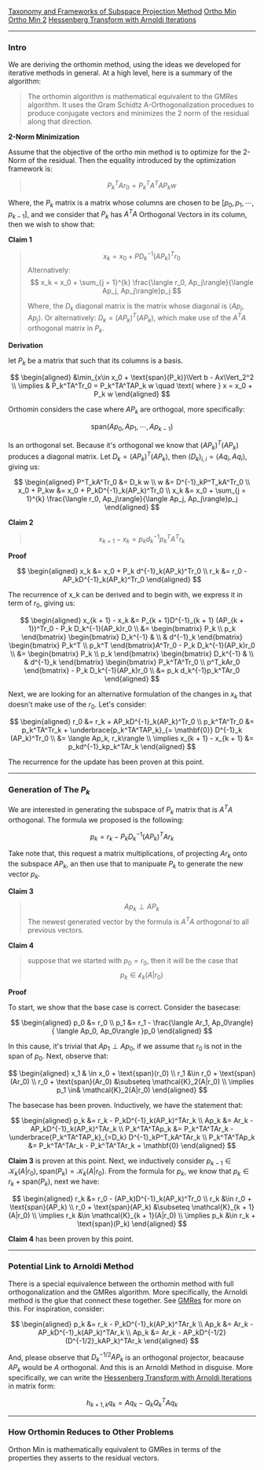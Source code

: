 [Taxonomy and Frameworks of Subspace Projection Method](Taxonomy%20and%20Frameworks%20of%20Subspace%20Projection%20Method.md)
[Ortho Min](Ortho%20Min.md)
[Ortho Min 2](Ortho%20Min%202.md)
[Hessenberg Transform with Arnoldi Iterations](../AMATH%20584%20Numerical%20Linear%20Algebra/Hessenberg%20Form/Hessenberg%20Transform%20with%20Arnoldi%20Iterations.md)

---
### **Intro**

We are deriving the orthomin method, using the ideas we developed for iterative methods in general. At a high level, here is a summary of the algorithm: 

> The orthomin algorithm is mathematical equivalent to the GMRes algorithm. It uses the Gram Schidtz A-Orthogonalization procedues to produce conjugate vectors and minimizes the 2 norm of the residual along that direction. 

**2-Norm Minimization**

Assume that the objective of the ortho min method is to optimize for the 2-Norm of the residual. Then the equality introduced by the optimization framework is: 

> $$
> P_k^TAr_0 = P_k^TA^TAP_kw  \tag{1}
> $$


Where, the $P_k$ matrix is a matrix whose columns are chosen to be $[p_0, p_1, \cdots, p_{k - 1}]$, and we consider that $P_k$ has $A^TA$ Orthogonal Vectors in its column, then we wish to show that: 

**Claim 1**

> $$x_k = x_0 + PD^{-1}_k(AP_k)^Tr_0$$
> Alternatively: 
> $$
>     x_k = x_0 + \sum_{j = 1}^{k}
> \frac{\langle r_0, Ap_j\rangle}{\langle Ap_j, Ap_j\rangle}p_j
> $$
> 
> Where, the $D_k$ diagonal matrix is the matrix whose diagonal is $\langle Ap_j, Ap_j\rangle$. Or alternatively: $D_k = (AP_k)^T(AP_k)$, which make use of the $A^TA$ orthogonal matrix in $P_k$. 

**Derivation**

let $P_k$ be a matrix that such that its columns is a basis. 


$$
\begin{aligned}
    &\min_{x\in x_0 + \text{span}(P_k)}\Vert b - Ax\Vert_2^2
    \\
    \implies 
    & 
    P_k^TA^Tr_0 = P_k^TA^TAP_k w \quad \text{ where } x = x_0 + P_k w
\end{aligned}
$$

Orthomin considers the case where $AP_k$ are orthogoal, more specifically: 

$$
\text{span}(Ap_0, Ap_1, \cdots, Ap_{k - 1})
$$

Is an orthogonal set. Because it's orthogonal we know that $(AP_k)^T(AP_k)$ produces a diagonal matrix. Let $D_k = (AP_k)^T(AP_k)$, then $(D_k)_{i, i} = \langle Aq_i, Aq_i\rangle$, giving us: 

$$
\begin{aligned}
    P^T_kA^Tr_0 &= D_k w
    \\
    w &= D^{-1}_kP^T_kA^Tr_0
    \\
    x_0 + P_kw &= x_0 + P_kD^{-1}_k(AP_k)^Tr_0
    \\
    x_k &= x_0 + \sum_{j = 1}^{k}
    \frac{\langle r_0, Ap_j\rangle}{\langle Ap_j, Ap_j\rangle}p_j
\end{aligned}
$$


**Claim 2**

> $$
> x_{k + 1} - x_k = p_kd^{-1}_k p_k^TA^Tr_k
> $$

**Proof**

$$
\begin{aligned}
    x_k &= x_0 + P_k d^{-1}_k(AP_k)^Tr_0
    \\
    r_k &= r_0 - AP_kD^{-1}_k(AP_k)^Tr_0
\end{aligned}
$$

The recurrence of x_k can be derived and to begin with, we express it in term of $r_0$, giving us: 

$$
\begin{aligned}
    x_{k + 1} - x_k &= P_{k + 1}D^{-1}_{k + 1} (AP_{k + 1})^Tr_0 - P_k D_k^{-1}(AP_k)r_0
    \\
    &= 
    \begin{bmatrix}
        P_k \\ p_k
    \end{bmatrix}
    \begin{bmatrix}
        D_k^{-1} & 
        \\
        & d^{-1}_k
    \end{bmatrix}
    \begin{bmatrix}
        P_k^T \\ p_k^T
    \end{bmatrix}A^Tr_0 
    - 
    P_k D_k^{-1}(AP_k)r_0
    \\
    &= 
    \begin{bmatrix}
        P_k \\ p_k
    \end{bmatrix}
    \begin{bmatrix}
        D_k^{-1} & 
        \\
        & d^{-1}_k
    \end{bmatrix}
    \begin{bmatrix}
        P_k^TA^Tr_0 \\ p^T_kAr_0
    \end{bmatrix} - 
    P_k D_k^{-1}(AP_k)r_0
    \\
    &= 
    p_k d_k^{-1}p_k^TAr_0
\end{aligned}
$$

Next, we are looking for an alternative formulation of the changes in $x_k$ that doesn't make use of the $r_0$. Let's consider: 

$$
\begin{aligned}
    r_0 &= r_k + AP_kD^{-1}_k(AP_k)^Tr_0
    \\
    p_k^TA^Tr_0 &= p_k^TA^Tr_k + \underbrace{p_k^TA^TAP_k}_{= \mathbf{0}} D^{-1}_k (AP_k)^Tr_0
    \\
    &= \langle Ap_k, r_k\rangle
    \\
    \implies
    x_{k + 1}  - x_{k + 1} &= 
    p_kd^{-1}_kp_k^TAr_k
\end{aligned}
$$

The recurrence for the update has been proven at this point. 

---
### **Generation of The $P_k$**

We are interested in generating the subspace of $P_k$ matrix that is $A^TA$ orthogonal. The formula we proposed is the following: 

$$
p_k = r_k - P_kD^{-1}_k(AP_k)^TAr_k
$$

Take note that, this request a matrix multiplications, of projecting $Ar_k$ onto the subspace $AP_k$, an then use that to manipuate $P_k$ to generate the new vector $p_k$. 

**Claim 3**

> $$Ap_k \perp AP_k$$ 
> The newest generated vector by the formula is $A^TA$ orthogonal to all previous vectors. 

**Claim 4**

> suppose that we started with $p_0 = r_0$, then it will be the case that 
> $$
> p_k\in \mathcal{k}_k(A|r_0)
> $$

**Proof**

To start, we show that the base case is correct. Consider the basecase: 

$$
\begin{aligned}
    p_0 &= r_0 
    \\
    p_1 &= r_1 - 
    \frac{\langle Ar_1, Ap_0\rangle}
    {
        \langle Ap_0, Ap_0\rangle
    }p_0
\end{aligned}
$$

In this cause, it's trivial that $Ap_1 \perp Ap_0$, if we assume that $r_0$ is not in the span of $p_0$. Next, observe that: 

$$
\begin{aligned}
    x_1 & \in x_0 + \text{span}(r_0)
    \\
    r_1 &\in r_0 + \text{span}(Ar_0)
    \\
    r_0 + \text{span}(Ar_0) &\subseteq \mathcal{K}_2(A|r_0)
    \\
    \implies 
    p_1 \in& \mathcal{K}_2(A|r_0)
\end{aligned}
$$

The basecase has been proven. Inductively, we have the statement that: 

$$
\begin{aligned}
    p_k &= r_k - P_kD^{-1}_k(AP_k)^TAr_k
    \\
    Ap_k &= Ar_k - AP_kD^{-1}_k(AP_k)^TAr_k
    \\
    P_k^TA^TAp_k &= 
    P_k^TA^TAr_k - \underbrace{P_k^TA^TAP_k}_{=D_k} D^{-1}_kP^T_kA^TAr_k
    \\
    P_k^TA^TAp_k &= P_k^TA^TAr_k - P_k^TA^TAr_k = \mathbf{0}
\end{aligned}
$$

**Claim 3** is proven at this point. Next, we inductively consider $p_{k - 1}\in \mathcal{K}_k(A|r_0), \text{span}(P_k) = \mathcal{K}_k(A|r_0)$. From the formula for $p_k$, we know that $p_k \in r_k + \text{span}(P_k)$, next we have: 

$$
\begin{aligned}
    r_k &= r_0 - (AP_k)D^{-1}_k(AP_k)^Tr_0
    \\
    r_k &\in r_0 + \text{span}(AP_k)
    \\
    r_0 + \text{span}(AP_k) &\subseteq \mathcal{K}_{k + 1}(A|r_0)
    \\
    \implies r_k &\in \mathcal{K}_{k + 1}(A|r_0)
    \\
    \implies p_k &\in r_k + \text{span}(P_k)
\end{aligned}
$$

**Claim 4** has been proven by this point. 

---
### **Potential Link to Arnoldi Method**

There is a special equivalence between the orthomin method with full orthogonalization and the GMRes algorithm. More specifically, the Arnoldi method is the glue that connect these together. See [GMRes](GMRes.md) for more on this. For inspiration, consider: 

$$
\begin{aligned}
    p_k &= r_k - P_kD^{-1}_k(AP_k)^TAr_k
    \\
    Ap_k &= Ar_k - AP_kD^{-1}_k(AP_k)^TAr_k
    \\
    Ap_k &= Ar_k - AP_kD^{-1/2}(D^{-1/2}_kAP_k)^TAr_k
\end{aligned}
$$

And, please observe that $D_k^{-1/2}AP_k$ is an orthogonal projector, beacause $AP_k$ would be $A$ orthogonal. And this is an Arnoldi Method in disguise. More specifically, we can write the [Hessenberg Transform with Arnoldi Iterations](../AMATH%20584%20Numerical%20Linear%20Algebra/Hessenberg%20Form/Hessenberg%20Transform%20with%20Arnoldi%20Iterations.md) in matrix form: 

$$
h_{k+ 1, k}q_k = Aq_k - Q_kQ_k^{T}Aq_k
$$

---
### **How Orthomin Reduces to Other Problems**

Orthon Min is mathematically equivalent to GMRes in terms of the properties they asserts to the residual vectors. 



